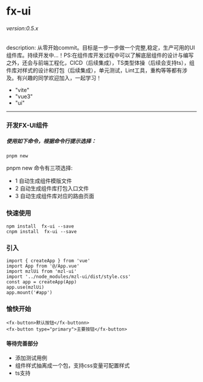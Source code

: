 # fx-ui

###### version:0.5.x

description: 从零开始commit。目标是一步一步做一个完整,稳定，生产可用的UI组件库。持续开发中...！PS:在组件库开发过程中可以了解底层组件的设计与编写之外，还会与前端工程化，CICD（后续集成），TS类型体操（后续会支持ts），组件库对样式的设计和打包（后续集成），单元测试，Lint工具，重构等等都有涉及。有兴趣的同学欢迎加入，一起学习！
  - "vite"
  - "vue3"
  - "ui"
***

### 开发FX-UI组件
##### 使用如下命令，根据命令行提示选择：

```
pnpm new
```
pnpm new 命令有三项选择: 
- 1 自动生成组件模版文件
- 2 自动生成组件库打包入口文件
- 3 自动生成组件库对应的路由页面



### 快速使用
```
npm install  fx-ui --save
cnpm install  fx-ui --save
```
### 引入
```
import { createApp } from 'vue'
import App from '@/App.vue'
import mzlUi from 'mzl-ui'
import '../node_modules/mzl-ui/dist/style.css'
const app = createApp(App)
app.use(mzlUi)
app.mount('#app')
```
### 愉快开始
```
<fx-button>默认按钮</fx-buttonn> 
<fx-button type="primary">主要按钮</fx-button>
```

#### 等待完善部分
- 添加测试用例
- 组件样式抽离成一个包，支持css变量可配置样式
- ts支持
 